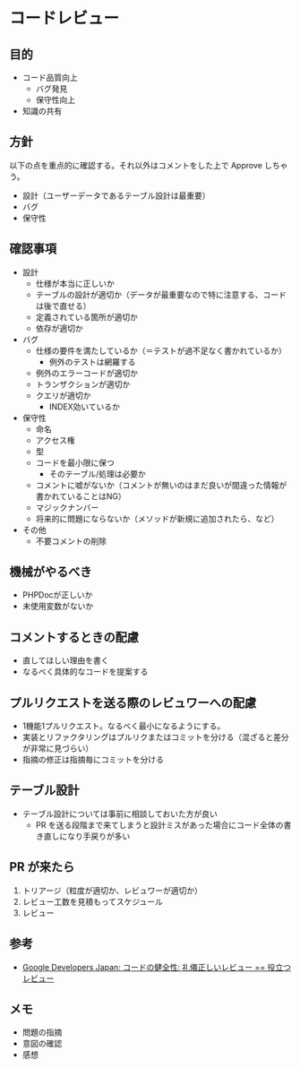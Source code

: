 # コードレビュー

## 目的
* コード品質向上
  * バグ発見
  * 保守性向上
* 知識の共有

## 方針
以下の点を重点的に確認する。それ以外はコメントをした上で Approve しちゃう。
* 設計（ユーザーデータであるテーブル設計は最重要）
* バグ
* 保守性

## 確認事項
* 設計
  * 仕様が本当に正しいか
  * テーブルの設計が適切か（データが最重要なので特に注意する、コードは後で直せる）
  * 定義されている箇所が適切か
  * 依存が適切か
* バグ
  * 仕様の要件を満たしているか（＝テストが過不足なく書かれているか）
    * 例外のテストは網羅する
  * 例外のエラーコードが適切か
  * トランザクションが適切か
  * クエリが適切か
    * INDEX効いているか
* 保守性
  * 命名
  * アクセス権
  * 型
  * コードを最小限に保つ
    * そのテーブル/処理は必要か
  * コメントに嘘がないか（コメントが無いのはまだ良いが間違った情報が書かれていることはNG）
  * マジックナンバー
  * 将来的に問題にならないか（メソッドが新規に追加されたら、など）
* その他
  * 不要コメントの削除

## 機械がやるべき
* PHPDocが正しいか
* 未使用変数がないか

## コメントするときの配慮
* 直してほしい理由を書く
* なるべく具体的なコードを提案する

## プルリクエストを送る際のレビュワーへの配慮
* 1機能1プルリクエスト。なるべく最小になるようにする。
* 実装とリファクタリングはプルリクまたはコミットを分ける（混ざると差分が非常に見づらい）
* 指摘の修正は指摘毎にコミットを分ける

## テーブル設計
* テーブル設計については事前に相談しておいた方が良い
  * PR を送る段階まで来てしまうと設計ミスがあった場合にコード全体の書き直しになり手戻りが多い

## PR が来たら
1. トリアージ（粒度が適切か、レビュワーが適切か）
1. レビュー工数を見積もってスケジュール
1. レビュー

## 参考
- [Google Developers Japan: コードの健全性: 礼儀正しいレビュー == 役立つレビュー](https://developers-jp.googleblog.com/2019/12/respectful-reviews.html)

## メモ

- 問題の指摘
- 意図の確認
- 感想
